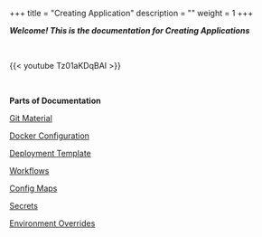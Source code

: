 +++
title = "Creating Application"
description = ""
weight = 1
+++


***Welcome! This is the documentation for Creating Applications***

<br />

{{< youtube Tz01aKDqBAI >}}

<br />

**Parts of Documentation** 

[Git Material](/docs/reference/creating_application/git_material/)



[Docker Configuration](/docs/reference/creating_application/docker_configuration/) 



[Deployment Template](/docs/reference/creating_application/deployment_template/) 



[Workflows](/docs/reference/creating_application/workflows/) 



[Config Maps](/docs/reference/creating_application/config_maps/) 



[Secrets](/docs/reference/creating_application/secrets/) 



[Environment Overrides](/docs/reference/creating_application/environment_overrides/)

